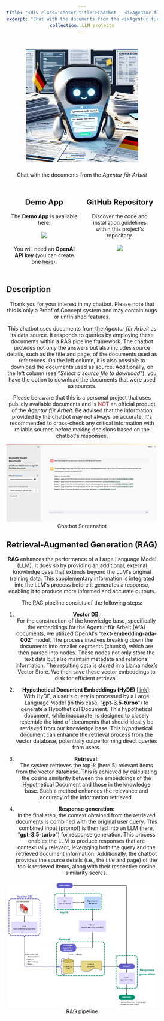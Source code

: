 ```yaml
---
title: "<div class='center-title'>Chatbot - <i>Agentur für Arbeit</i> <br/></div>" # "Chatbot - <i>Agentur für Arbeit</i> <br/>"
excerpt: "Chat with the documents from the <i>Agentur für Arbeit</i> <br/><img src='/images/chatbot_afa_2.png'>"
collection: LLM_projects
---
```


<h1 align="center">
<img src="/images/chatbot_afa_1.png" alt="drawing" width="300"/>
</h1>

Chat with the documents from the <i>Agentur für Arbeit</i>

<style>

h1 {text-align: center;}
p {text-align: center;}
div {text-align: center;}

* {
  box-sizing: border-box;
}

/* Create two equal columns that floats next to each other */
.column {
  float: left;
  width: 50%;
  padding: 10px;
}

/* Clear floats after the columns */
.row:after {
  content: "";
  display: table;
  clear: both;
}

/* Responsive layout - makes the two columns stack on top of each other instead of next to each other */
/*@media screen and (max-width: 600px) {
/*  .column {
/*    width: 100%;
/*  }
/*}
</style>

<body>
<div class="row">
  <div class="column">
    <h2 style="font-size:20px">Demo App</h2>
    <p>
        The <b>Demo App</b> is available here:<br><br>
        <a href="https://chatbotafa-dgzurhjau4dm3ofd9ezzmk.streamlit.app/"><img src="https://static.streamlit.io/badges/streamlit_badge_black_white.svg"></a><br><br>
        You will need an <b>OpenAI API key</b> (you can create one <a href="https://platform.openai.com/account/api-keys">here</a>).
    </p>
  </div>
  <div class="column">
    <h2 style="font-size:20px">GitHub Repository</h2>
    <p>
        Discover the code and installation guidelines within this project's repository.<br><br>
        <a href="https://github.com/DanieleDidino/chatbot_afa"><img src="https://img.shields.io/badge/GitHub-100000?style=for-the-badge&logo=github&logoColor=white"></a>
    </p>
  </div>
</div>
</body>

## Description

Thank you for your interest in my chatbot. Please note that this is only a Proof of Concept system and may contain bugs or unfinished features.

This chatbot uses documents from the *Agentur für Arbeit* as its data source. It responds to queries by employing these documents within a RAG pipeline framework. The chatbot provides not only the answers but also includes source details, such as the title and page, of the documents used as references. On the left column, it is also possible to download the documents used as source. Additionally, on the left column (see "*Select a source file to download*"), you have the option to download the documents that were used as sources.

Please be aware that this is a personal project that uses publicly available documents and is <span style="color:#ad1714;">NOT</span> an official product of the *Agentur für Arbeit*. Be advised that the information provided by the chatbot may not always be accurate. It's recommended to cross-check any critical information with reliable sources before making decisions based on the chatbot's responses.

<p align="center">
<img src="/images/chatbot_afa_screenshot.png" alt="drawing" width="500"/>
<br>Chatbot Screenshot
</p>

## Retrieval-Augmented Generation (RAG)

**RAG** enhances the performance of a Large Language Model (LLM). It does so by providing an additional, external knowledge base that extends beyond the LLM's original training data. This supplementary information is integrated into the LLM's process before it generates a response, enabling it to produce more informed and accurate outputs.

The RAG pipeline consists of the following steps:

1. **Vector DB**:<br>
For the construction of the knowledge base, specifically the embeddings for the Agentur für Arbeit (AfA) documents, we utilized OpenAI's “**text-embedding-ada-002**” model. The process involves breaking down the documents into smaller segments (chunks), which are then parsed into nodes. These nodes not only store the text data but also maintain metadata and relational information. The resulting data is stored in a LlamaIndex’s Vector Store. We then save these vector embeddings to disk for efficient retrieval.

2. **Hypothetical Document Embeddings (HyDE)** [[link](https://arxiv.org/abs/2212.10496)]:<br>
With HyDE, a user's query is processed by a Large Language Model (in this case, “**gpt-3.5-turbo**”) to generate a Hypothetical Document. This hypothetical document, while inaccurate, is designed to closely resemble the kind of documents that should ideally be retrieved from our knowledge base. This hypothetical document can enhance the retrieval process from the vector database, potentially outperforming direct queries from users.

3. **Retrieval**:<br>
The system retrieves the top-k (here 5) relevant items from the vector database. This is achieved by calculating the cosine similarity between the embeddings of the Hypothetical Document and those in the knowledge base. Such a method enhances the relevance and accuracy of the information retrieved.

4. **Response generation**:<br>
In the final step, the context obtained from the retrieved documents is combined with the original user query. This combined input (prompt) is then fed into an LLM (here, “**gpt-3.5-turbo**”) for response generation. This process enables the LLM to produce responses that are contextually relevant, leveraging both the query and the retrieved document information. Additionally, the chatbot provides the source details (i.e., the title and page) of the top-k retrieved items, along with their respective cosine similarity scores.

<p align="center">
<img src="/images/chatbot_afa_RAG_pipeline.png" alt="drawing" width="500"/>
<br>RAG pipeline
</p>
